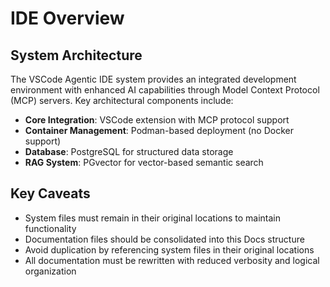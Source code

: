 # IDE Overview

## System Architecture
The VSCode Agentic IDE system provides an integrated development environment with enhanced AI capabilities through Model Context Protocol (MCP) servers. Key architectural components include:

- **Core Integration**: VSCode extension with MCP protocol support
- **Container Management**: Podman-based deployment (no Docker support)
- **Database**: PostgreSQL for structured data storage
- **RAG System**: PGvector for vector-based semantic search

## Key Caveats
- System files must remain in their original locations to maintain functionality
- Documentation files should be consolidated into this Docs structure
- Avoid duplication by referencing system files in their original locations
- All documentation must be rewritten with reduced verbosity and logical organization
